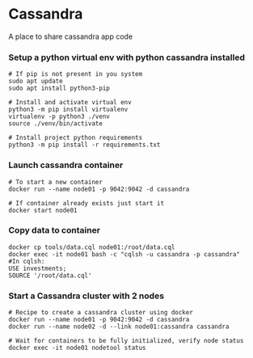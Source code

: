 # Cassandra

A place to share cassandra app code

### Setup a python virtual env with python cassandra installed
```
# If pip is not present in you system
sudo apt update
sudo apt install python3-pip

# Install and activate virtual env
python3 -m pip install virtualenv
virtualenv -p python3 ./venv
source ./venv/bin/activate

# Install project python requirements
python3 -m pip install -r requirements.txt
```


### Launch cassandra container
```
# To start a new container
docker run --name node01 -p 9042:9042 -d cassandra

# If container already exists just start it
docker start node01
```

### Copy data to container
```
docker cp tools/data.cql node01:/root/data.cql
docker exec -it node01 bash -c "cqlsh -u cassandra -p cassandra"
#In cqlsh:
USE investments;
SOURCE '/root/data.cql'
```

### Start a Cassandra cluster with 2 nodes
```
# Recipe to create a cassandra cluster using docker
docker run --name node01 -p 9042:9042 -d cassandra
docker run --name node02 -d --link node01:cassandra cassandra

# Wait for containers to be fully initialized, verify node status
docker exec -it node01 nodetool status
```